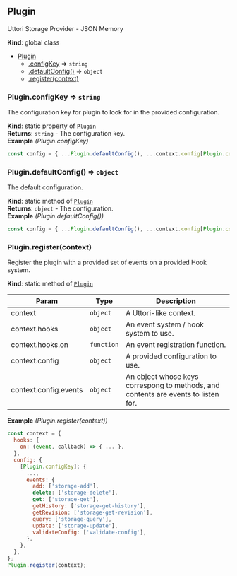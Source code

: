 <a name="Plugin"></a>

## Plugin
Uttori Storage Provider - JSON Memory

**Kind**: global class  

* [Plugin](#Plugin)
    * [.configKey](#Plugin.configKey) ⇒ <code>string</code>
    * [.defaultConfig()](#Plugin.defaultConfig) ⇒ <code>object</code>
    * [.register(context)](#Plugin.register)

<a name="Plugin.configKey"></a>

### Plugin.configKey ⇒ <code>string</code>
The configuration key for plugin to look for in the provided configuration.

**Kind**: static property of [<code>Plugin</code>](#Plugin)  
**Returns**: <code>string</code> - The configuration key.  
**Example** *(Plugin.configKey)*  
```js
const config = { ...Plugin.defaultConfig(), ...context.config[Plugin.configKey] };
```
<a name="Plugin.defaultConfig"></a>

### Plugin.defaultConfig() ⇒ <code>object</code>
The default configuration.

**Kind**: static method of [<code>Plugin</code>](#Plugin)  
**Returns**: <code>object</code> - The configuration.  
**Example** *(Plugin.defaultConfig())*  
```js
const config = { ...Plugin.defaultConfig(), ...context.config[Plugin.configKey] };
```
<a name="Plugin.register"></a>

### Plugin.register(context)
Register the plugin with a provided set of events on a provided Hook system.

**Kind**: static method of [<code>Plugin</code>](#Plugin)  

| Param | Type | Description |
| --- | --- | --- |
| context | <code>object</code> | A Uttori-like context. |
| context.hooks | <code>object</code> | An event system / hook system to use. |
| context.hooks.on | <code>function</code> | An event registration function. |
| context.config | <code>object</code> | A provided configuration to use. |
| context.config.events | <code>object</code> | An object whose keys correspong to methods, and contents are events to listen for. |

**Example** *(Plugin.register(context))*  
```js
const context = {
  hooks: {
    on: (event, callback) => { ... },
  },
  config: {
    [Plugin.configKey]: {
      ...,
      events: {
        add: ['storage-add'],
        delete: ['storage-delete'],
        get: ['storage-get'],
        getHistory: ['storage-get-history'],
        getRevision: ['storage-get-revision'],
        query: ['storage-query'],
        update: ['storage-update'],
        validateConfig: ['validate-config'],
      },
    },
  },
};
Plugin.register(context);
```
